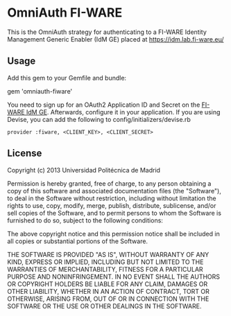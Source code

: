# OmniAuth FI-WARE

This is the OmniAuth strategy for authenticating to a FI-WARE Identity Management
Generic Enabler (IdM GE) placed at https://idm.lab.fi-ware.eu/

## Usage

Add this gem to your Gemfile and bundle:

  gem 'omniauth-fiware'

You need to sign up for an OAuth2 Application ID and Secret
on the [FI-WARE IdM GE](https://idm.lab.fi-ware.eu). Afterwards, configure it
in your application. If you are using Devise, you can add the following to 
config/initializers/devise.rb

    provider :fiware, <CLIENT_KEY>, <CLIENT_SECRET>

## License

Copyright (c) 2013 Universidad Politécnica de Madrid

Permission is hereby granted, free of charge, to any person obtaining a copy of this software and associated documentation files (the "Software"), to deal in the Software without restriction, including without limitation the rights to use, copy, modify, merge, publish, distribute, sublicense, and/or sell copies of the Software, and to permit persons to whom the Software is furnished to do so, subject to the following conditions:

The above copyright notice and this permission notice shall be included in all copies or substantial portions of the Software.

THE SOFTWARE IS PROVIDED "AS IS", WITHOUT WARRANTY OF ANY KIND, EXPRESS OR IMPLIED, INCLUDING BUT NOT LIMITED TO THE WARRANTIES OF MERCHANTABILITY, FITNESS FOR A PARTICULAR PURPOSE AND NONINFRINGEMENT. IN NO EVENT SHALL THE AUTHORS OR COPYRIGHT HOLDERS BE LIABLE FOR ANY CLAIM, DAMAGES OR OTHER LIABILITY, WHETHER IN AN ACTION OF CONTRACT, TORT OR OTHERWISE, ARISING FROM, OUT OF OR IN CONNECTION WITH THE SOFTWARE OR THE USE OR OTHER DEALINGS IN THE SOFTWARE.
